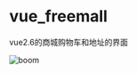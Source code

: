 # vue_freemall

vue2.6的商城购物车和地址的界面

![boom](https://imgconvert.csdnimg.cn/aHR0cHM6Ly9pLmxvbGkubmV0LzIwMTkvMDMvMzEvNWM5Zjk1MjFlZDhlMy5naWY "boom")
